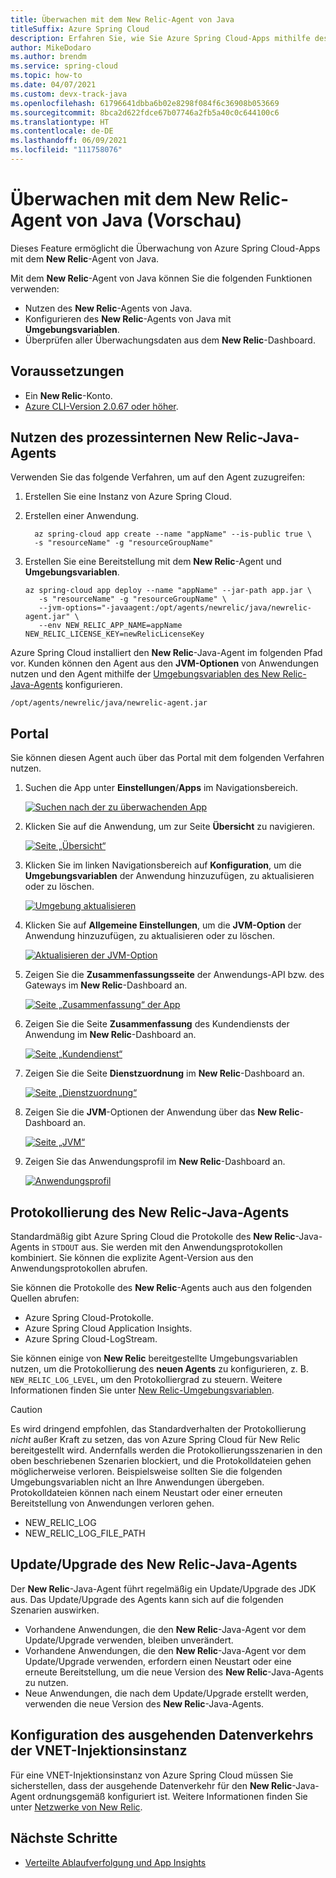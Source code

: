```yaml
---
title: Überwachen mit dem New Relic-Agent von Java
titleSuffix: Azure Spring Cloud
description: Erfahren Sie, wie Sie Azure Spring Cloud-Apps mithilfe des New Relic-Agents von Java überwachen.
author: MikeDodaro
ms.author: brendm
ms.service: spring-cloud
ms.topic: how-to
ms.date: 04/07/2021
ms.custom: devx-track-java
ms.openlocfilehash: 61796641dbba6b02e8298f084f6c36908b053669
ms.sourcegitcommit: 8bca2d622fdce67b07746a2fb5a40c0c644100c6
ms.translationtype: HT
ms.contentlocale: de-DE
ms.lasthandoff: 06/09/2021
ms.locfileid: "111758076"
---
```

# <a name="how-to-monitor-with-new-relic-java-agent-preview"></a>Überwachen mit dem New Relic-Agent von Java (Vorschau)

Dieses Feature ermöglicht die Überwachung von Azure Spring Cloud-Apps mit dem **New Relic**-Agent von Java.

Mit dem **New Relic**-Agent von Java können Sie die folgenden Funktionen verwenden:
* Nutzen des **New Relic**-Agents von Java.
* Konfigurieren des **New Relic**-Agents von Java mit **Umgebungsvariablen**.
* Überprüfen aller Überwachungsdaten aus dem **New Relic**-Dashboard.

## <a name="prerequisites"></a>Voraussetzungen

* Ein **New Relic**-Konto.
* [Azure CLI-Version 2.0.67 oder höher](/cli/azure/install-azure-cli).

## <a name="leverage-the-new-relic-java-in-process-agent"></a>Nutzen des prozessinternen New Relic-Java-Agents

Verwenden Sie das folgende Verfahren, um auf den Agent zuzugreifen:

1. Erstellen Sie eine Instanz von Azure Spring Cloud.

2. Erstellen einer Anwendung.

    ```shell
      az spring-cloud app create --name "appName" --is-public true \
      -s "resourceName" -g "resourceGroupName"
    ```

3. Erstellen Sie eine Bereitstellung mit dem **New Relic**-Agent und **Umgebungsvariablen**.

    ```shell
    az spring-cloud app deploy --name "appName" --jar-path app.jar \
       -s "resourceName" -g "resourceGroupName" \
       --jvm-options="-javaagent:/opt/agents/newrelic/java/newrelic-agent.jar" \
       --env NEW_RELIC_APP_NAME=appName NEW_RELIC_LICENSE_KEY=newRelicLicenseKey
    ```

  Azure Spring Cloud installiert den **New Relic**-Java-Agent im folgenden Pfad vor. Kunden können den Agent aus den **JVM-Optionen** von Anwendungen nutzen und den Agent mithilfe der [Umgebungsvariablen des New Relic-Java-Agents](https://docs.newrelic.com/docs/agents/java-agent/configuration/java-agent-configuration-config-file/#Environment_Variables) konfigurieren.

  ```shell
  /opt/agents/newrelic/java/newrelic-agent.jar
  ```

## <a name="portal"></a>Portal

Sie können diesen Agent auch über das Portal mit dem folgenden Verfahren nutzen. 

1. Suchen die App unter **Einstellungen**/**Apps** im Navigationsbereich.

   [ ![Suchen nach der zu überwachenden App](media/new-relic-monitoring/find-app.png) ](media/new-relic-monitoring/find-app.png)

2. Klicken Sie auf die Anwendung, um zur Seite **Übersicht** zu navigieren.

   [ ![Seite „Übersicht“](media/new-relic-monitoring/overview-page.png) ](media/new-relic-monitoring/overview-page.png)

3. Klicken Sie im linken Navigationsbereich auf **Konfiguration**, um die **Umgebungsvariablen** der Anwendung hinzuzufügen, zu aktualisieren oder zu löschen.

   [ ![Umgebung aktualisieren](media/new-relic-monitoring/configurations-update-environment.png) ](media/new-relic-monitoring/configurations-update-environment.png)

4. Klicken Sie auf **Allgemeine Einstellungen**, um die **JVM-Option** der Anwendung hinzuzufügen, zu aktualisieren oder zu löschen.

   [ ![Aktualisieren der JVM-Option](media/new-relic-monitoring/update-jvm-option.png) ](media/new-relic-monitoring/update-jvm-option.png)

5. Zeigen Sie die **Zusammenfassungsseite** der Anwendungs-API bzw. des Gateways im **New Relic**-Dashboard an.

   [ ![Seite „Zusammenfassung“ der App](media/new-relic-monitoring/app-summary-page.png) ](media/new-relic-monitoring/app-summary-page.png)

6. Zeigen Sie die Seite **Zusammenfassung** des Kundendiensts der Anwendung im **New Relic**-Dashboard an.
 
   [ ![Seite „Kundendienst“](media/new-relic-monitoring/customers-service.png) ](media/new-relic-monitoring/customers-service.png)  

7. Zeigen Sie die Seite **Dienstzuordnung** im **New Relic**-Dashboard an.  

   [ ![ Seite „Dienstzuordnung“](media/new-relic-monitoring/service-map.png) ](media/new-relic-monitoring/service-map.png) 

8. Zeigen Sie die **JVM**-Optionen der Anwendung über das **New Relic**-Dashboard an.

   [ ![Seite „JVM“](media/new-relic-monitoring/jvm-page.png) ](media/new-relic-monitoring/jvm-page.png) 

9. Zeigen Sie das Anwendungsprofil im **New Relic**-Dashboard an.

   [ ![Anwendungsprofil](media/new-relic-monitoring/profile-app.png) ](media/new-relic-monitoring/profile-app.png) 

## <a name="new-relic-java-agent-logging"></a>Protokollierung des New Relic-Java-Agents

Standardmäßig gibt Azure Spring Cloud die Protokolle des **New Relic**-Java-Agents in `STDOUT` aus. Sie werden mit den Anwendungsprotokollen kombiniert. Sie können die explizite Agent-Version aus den Anwendungsprotokollen abrufen.

Sie können die Protokolle des **New Relic**-Agents auch aus den folgenden Quellen abrufen:

* Azure Spring Cloud-Protokolle.
* Azure Spring Cloud Application Insights.
* Azure Spring Cloud-LogStream.

Sie können einige von **New Relic** bereitgestellte Umgebungsvariablen nutzen, um die Protokollierung des **neuen Agents** zu konfigurieren, z. B. `NEW_RELIC_LOG_LEVEL`, um den Protokolliergrad zu steuern. Weitere Informationen finden Sie unter [New Relic-Umgebungsvariablen](https://docs.newrelic.com/docs/agents/java-agent/configuration/java-agent-configuration-config-file/#Environment_Variables).

> [!CAUTION]
> Es wird dringend empfohlen, das Standardverhalten der Protokollierung *nicht* außer Kraft zu setzen, das von Azure Spring Cloud für New Relic bereitgestellt wird. Andernfalls werden die Protokollierungsszenarien in den oben beschriebenen Szenarien blockiert, und die Protokolldateien gehen möglicherweise verloren. Beispielsweise sollten Sie die folgenden Umgebungsvariablen nicht an Ihre Anwendungen übergeben. Protokolldateien können nach einem Neustart oder einer erneuten Bereitstellung von Anwendungen verloren gehen.
>
> * NEW_RELIC_LOG
> * NEW_RELIC_LOG_FILE_PATH

## <a name="new-relic-java-agent-updateupgrade"></a>Update/Upgrade des New Relic-Java-Agents

Der **New Relic**-Java-Agent führt regelmäßig ein Update/Upgrade des JDK aus. Das Update/Upgrade des Agents kann sich auf die folgenden Szenarien auswirken.

* Vorhandene Anwendungen, die den **New Relic**-Java-Agent vor dem Update/Upgrade verwenden, bleiben unverändert.
* Vorhandene Anwendungen, die den **New Relic**-Java-Agent vor dem Update/Upgrade verwenden, erfordern einen Neustart oder eine erneute Bereitstellung, um die neue Version des **New Relic**-Java-Agents zu nutzen.
* Neue Anwendungen, die nach dem Update/Upgrade erstellt werden, verwenden die neue Version des **New Relic**-Java-Agents.

## <a name="vnet-injection-instance-outbound-traffic-configuration"></a>Konfiguration des ausgehenden Datenverkehrs der VNET-Injektionsinstanz

Für eine VNET-Injektionsinstanz von Azure Spring Cloud müssen Sie sicherstellen, dass der ausgehende Datenverkehr für den **New Relic**-Java-Agent ordnungsgemäß konfiguriert ist. Weitere Informationen finden Sie unter [Netzwerke von New Relic](https://docs.newrelic.com/docs/using-new-relic/cross-product-functions/install-configure/networks/#agents).

## <a name="next-steps"></a>Nächste Schritte
*  [Verteilte Ablaufverfolgung und App Insights](how-to-distributed-tracing.md)